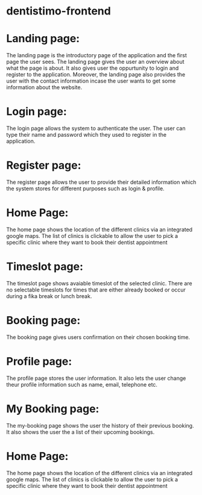# dentistimo-frontend

# Landing page: 
The landing page is the introductory page of the application and the first page the user sees. The landing page gives the user an overview about what the page is about. It also gives user the oppurtunity to login and register to the application. Moreover, the landing page also provides the user with the contact information incase the user wants to get some information about the website. 

# Login page: 
The login page allows the system to authenticate the user. The user can type their name and password which they used to register in the application.

# Register page:
The register page allows the user to provide their detailed information which the system stores for different purposes such as login & profile.

# Home Page:
The home page shows the location of the different clinics via an integrated google maps. The list of clinics is clickable to allow the user to pick a specific clinic where they want to book their dentist appointment

# Timeslot page:
The timeslot page shows avaiable timeslot of the selected clinic. There are no selectable timeslots for times that  are either already booked or occur during a fika break or lunch break.

# Booking page:
The booking page gives users confirmation on their chosen booking time.

# Profile page: 
The profile page stores the user information. It also lets the user change theur profile information such as name, email, telephone etc. 

# My Booking page:
The my-booking page shows the user the history of their previous booking. It also shows the user the a list of their upcoming bookings.

# Home Page:
The home page shows the location of the different clinics via an integrated google maps. The list of clinics is clickable to allow the user to pick a specific clinic where they want to book their dentist appointment
